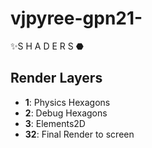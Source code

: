 # vjpyree-gpn21-
✨S H A D E R S ⬣


## Render Layers
* **1**: Physics Hexagons
* **2**: Debug Hexagons
* **3**: Elements2D
* **32**: Final Render to screen